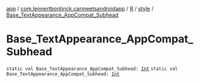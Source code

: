 [app](../../../index.md) / [com.lennertbontinck.carmeetsandroidapp](../../index.md) / [R](../index.md) / [style](index.md) / [Base_TextAppearance_AppCompat_Subhead](./-base_-text-appearance_-app-compat_-subhead.md)

# Base_TextAppearance_AppCompat_Subhead

`static val Base_TextAppearance_AppCompat_Subhead: `[`Int`](https://kotlinlang.org/api/latest/jvm/stdlib/kotlin/-int/index.html)
`static val Base_TextAppearance_AppCompat_Subhead: `[`Int`](https://kotlinlang.org/api/latest/jvm/stdlib/kotlin/-int/index.html)